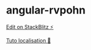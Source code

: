 # angular-rvpohn

[Edit on StackBlitz ⚡️](https://stackblitz.com/edit/angular-rvpohn)


[Tuto localisation 📍](https://angular.io/start)
